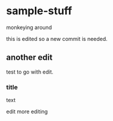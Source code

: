 # sample-stuff
monkeying around

this is edited so a new commit is needed.

## another edit
test to go with edit.

### title
text

edit
more editing 
